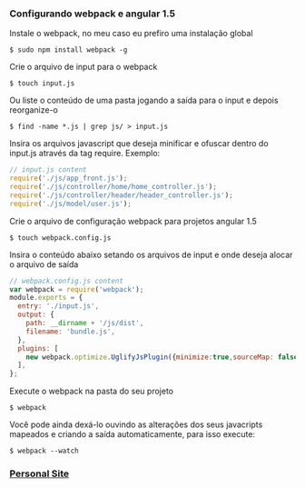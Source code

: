 ### Configurando webpack e angular 1.5

Instale o webpack, no meu caso eu prefiro uma instalação global
```console
$ sudo npm install webpack -g
```

Crie o arquivo de input para o webpack
``` console
$ touch input.js
```
Ou liste o conteúdo de uma pasta jogando a saída para o input e depois reorganize-o
```
$ find -name *.js | grep js/ > input.js
```
Insira os arquivos javascript que deseja minificar e ofuscar dentro do input.js através da tag require. Exemplo:
```javascript
// input.js content
require('./js/app_front.js');
require('./js/controller/home/home_controller.js');
require('./js/controller/header/header_controller.js');
require('./js/model/user.js');
```

Crie o arquivo de configuração webpack para projetos angular 1.5
``` console
$ touch webpack.config.js
```

Insira o conteúdo abaixo setando os arquivos de input e onde deseja alocar o arquivo de saída
```javascript
// webpack.config.js content
var webpack = require('webpack');
module.exports = {
  entry: './input.js',
  output: {
    path: __dirname + '/js/dist',
    filename: 'bundle.js',
  },
  plugins: [
    new webpack.optimize.UglifyJsPlugin({minimize:true,sourceMap: false,mangle: false})
  ],
};
```
Execute o webpack na pasta do seu projeto
```console
$ webpack
```

Você pode ainda dexá-lo ouvindo as alterações dos seus javacripts mapeados e criando a saída automaticamente, para isso execute:
```console
$ webpack --watch
```
### [Personal Site](https://fabriciojf.com)
